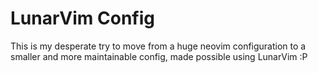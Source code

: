 # LunarVim Config
This is my desperate try to move from a huge neovim configuration to a smaller and more maintainable config, made possible using LunarVim :P
